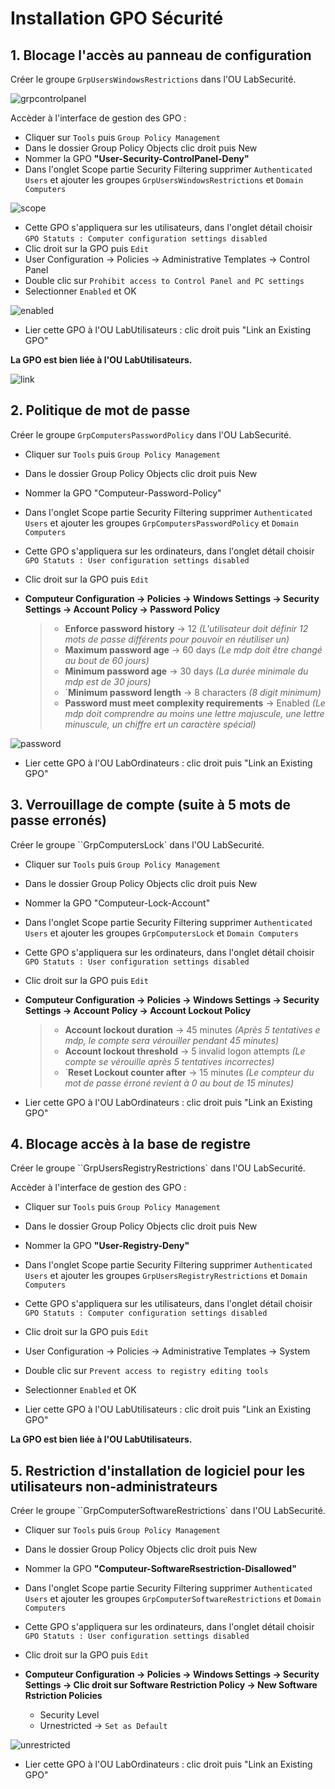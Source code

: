 # Installation GPO Sécurité

## 1. Blocage l'accès au panneau de configuration

Créer le groupe ``GrpUsersWindowsRestrictions`` dans l'OU LabSecurité.

![grpcontrolpanel](https://github.com/WildCodeSchool/TSSR-2402-P3-G3-BuildYourInfra-Ekoloclast/blob/main/S11/captureGPO/GRPcontrolpanel.PNG?raw=true)

Accèder à l'interface de gestion des GPO : 

- Cliquer sur ``Tools`` puis ``Group Policy Management``
- Dans le dossier Group Policy Objects clic droit puis New
- Nommer la GPO **"User-Security-ControlPanel-Deny"**
- Dans l'onglet Scope partie Security Filtering supprimer ``Authenticated Users`` et ajouter les groupes ``GrpUsersWindowsRestrictions`` et ``Domain Computers``


![scope](https://github.com/WildCodeSchool/TSSR-2402-P3-G3-BuildYourInfra-Ekoloclast/blob/main/S11/captureGPO/Scope.PNG?raw=true)

- Cette GPO s'appliquera sur les utilisateurs, dans l'onglet détail choisir  ``GPO Statuts : Computer configuration settings disabled``
- Clic droit sur la GPO puis ``Edit``
- User Configuration → Policies → Administrative Templates → Control Panel
- Double clic sur ``Prohibit access to Control Panel and PC settings``
- Selectionner ``Enabled`` et OK

![enabled](https://github.com/WildCodeSchool/TSSR-2402-P3-G3-BuildYourInfra-Ekoloclast/blob/main/S11/captureGPO/enabled.PNG?raw=true)

- Lier cette GPO à l'OU LabUtilisateurs : clic droit puis "Link an Existing GPO"

**La GPO est bien liée à l'OU LabUtilisateurs.**

![link](https://github.com/WildCodeSchool/TSSR-2402-P3-G3-BuildYourInfra-Ekoloclast/blob/main/S11/captureGPO/link.PNG?raw=true)


## 2. Politique de mot de passe

Créer le groupe ``GrpComputersPasswordPolicy`` dans l'OU LabSecurité.

- Cliquer sur ``Tools`` puis ``Group Policy Management``
- Dans le dossier Group Policy Objects clic droit puis New
- Nommer la GPO "Computeur-Password-Policy"
- Dans l'onglet Scope partie Security Filtering supprimer ``Authenticated Users`` et ajouter les groupes ``GrpComputersPasswordPolicy`` et ``Domain Computers``
- Cette GPO s'appliquera sur les ordinateurs, dans l'onglet détail choisir  ``GPO Statuts : User configuration settings disabled``
- Clic droit sur la GPO puis ``Edit``
- **Computeur Configuration → Policies → Windows Settings → Security Settings → Account Policy → Password Policy**

   > - **Enforce password history** → 12 _(L'utilisateur doit définir 12 mots de passe différents pour pouvoir en réutiliser un)_
   > - **Maximum password age** → 60 days _(Le mdp doit être changé au bout de 60 jours)_
   > - **Minimum password age** → 30 days _(La durée minimale du mdp est de 30 jours)_
   > - `**Minimum password length** → 8 characters _(8 digit minimum)_
   > - **Password must meet complexity requirements** → Enabled _(Le mdp doit comprendre au moins une lettre majuscule, une lettre minuscule, un chiffre ert un caractère spécial)_

![password](https://github.com/WildCodeSchool/TSSR-2402-P3-G3-BuildYourInfra-Ekoloclast/blob/main/S11/captureGPO/password.PNG?raw=true)

- Lier cette GPO à l'OU LabOrdinateurs : clic droit puis "Link an Existing GPO"


## 3. Verrouillage de compte (suite à 5 mots de passe erronés)

Créer le groupe ``GrpComputersLock` dans l'OU LabSecurité.

- Cliquer sur ``Tools`` puis ``Group Policy Management``
- Dans le dossier Group Policy Objects clic droit puis New
- Nommer la GPO "Computeur-Lock-Account"
- Dans l'onglet Scope partie Security Filtering supprimer ``Authenticated Users`` et ajouter les groupes ``GrpComputersLock`` et ``Domain Computers``
- Cette GPO s'appliquera sur les ordinateurs, dans l'onglet détail choisir  ``GPO Statuts : User configuration settings disabled``
- Clic droit sur la GPO puis ``Edit``
- **Computeur Configuration → Policies → Windows Settings → Security Settings → Account Policy → Account Lockout Policy**

   > - **Account lockout duration** → 45 minutes _(Après 5 tentatives e mdp, le compte sera vérouiller pendant 45 minutes)_
   > - **Account lockout threshold** → 5 invalid logon attempts _(Le compte se vérouille après 5 tentatives incorrectes)_
   > - `**Reset Lockout counter after** → 15 minutes _(Le compteur du mot de passe érroné revient à 0 au bout de 15 minutes)_


- Lier cette GPO à l'OU LabOrdinateurs : clic droit puis "Link an Existing GPO"

## 4. Blocage accès à la base de registre

Créer le groupe ``GrpUsersRegistryRestrictions` dans l'OU LabSecurité.

Accèder à l'interface de gestion des GPO : 

- Cliquer sur ``Tools`` puis ``Group Policy Management``
- Dans le dossier Group Policy Objects clic droit puis New
- Nommer la GPO **"User-Registry-Deny"**
- Dans l'onglet Scope partie Security Filtering supprimer ``Authenticated Users`` et ajouter les groupes ``GrpUsersRegistryRestrictions`` et ``Domain Computers``
- Cette GPO s'appliquera sur les utilisateurs, dans l'onglet détail choisir  ``GPO Statuts : Computer configuration settings disabled``
- Clic droit sur la GPO puis ``Edit``
- User Configuration → Policies → Administrative Templates → System
- Double clic sur ``Prevent access to registry editing tools``
- Selectionner ``Enabled`` et OK


- Lier cette GPO à l'OU LabUtilisateurs : clic droit puis "Link an Existing GPO"

**La GPO est bien liée à l'OU LabUtilisateurs.**

## 5. Restriction d'installation de logiciel pour les utilisateurs non-administrateurs

Créer le groupe ``GrpComputerSoftwareRestrictions` dans l'OU LabSecurité.

- Cliquer sur ``Tools`` puis ``Group Policy Management``
- Dans le dossier Group Policy Objects clic droit puis New
- Nommer la GPO **"Computeur-SoftwareRsestriction-Disallowed"**
- Dans l'onglet Scope partie Security Filtering supprimer ``Authenticated Users`` et ajouter les groupes ``GrpComputerSoftwareRestrictions`` et ``Domain Computers``
- Cette GPO s'appliquera sur les ordinateurs, dans l'onglet détail choisir  ``GPO Statuts : User configuration settings disabled``
- Clic droit sur la GPO puis ``Edit``
- **Computeur Configuration → Policies → Windows Settings → Security Settings → Clic droit sur Software Restriction Policy → New Software Rstriction Policies**

    - Security Level
    - Urnestricted → ``Set as Default``

![unrestricted](https://github.com/WildCodeSchool/TSSR-2402-P3-G3-BuildYourInfra-Ekoloclast/blob/main/S11/captureGPO/unrestricted.PNG?raw=true)

- Lier cette GPO à l'OU LabOrdinateurs : clic droit puis "Link an Existing GPO"
